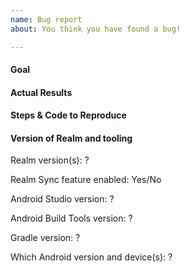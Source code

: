 ```yaml
---
name: Bug report
about: You think you have found a bug!

---
```


#### Goal
<!-- What do you want to achieve? -->

#### Actual Results
<!-- What happened? If an exception was thrown please copy/paste the stack trace from Logcat. -->

#### Steps & Code to Reproduce
<!-- What steps resulted in the crash? Please show any relevant code or steps that can be used to -->
<!-- reproduce it, including any Realm model classes used. Even better is a full sample project -->
<!-- that can reproduce the crash. Code can be shared privately at help@realm.io if needed. -->

#### Version of Realm and tooling

Realm version(s): ?

Realm Sync feature enabled: Yes/No

Android Studio version: ?

Android Build Tools version: ?

Gradle version: ?

Which Android version and device(s): ?
